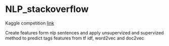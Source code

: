 # NLP_stackoverflow
Kaggle competition [link](https://www.kaggle.com/competitions/facebook-recruiting-iii-keyword-extraction/overview)

Create features form nlp sentences and apply unsupervized and supervized method to predict tags
features from tf idf, word2vec and doc2vec
